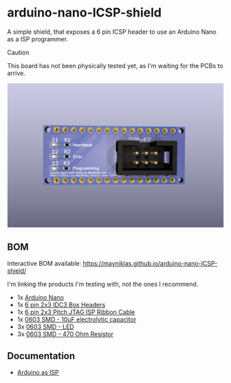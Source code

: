 # arduino-nano-ICSP-shield

A simple shield, that exposes a 6 pin ICSP header to use an Arduino Nano as a ISP programmer.

> [!CAUTION]
> This board has not been physically tested yet, as I'm waiting for the PCBs to arrive.

![3D render of the PCB, fully populated](img/render.png)

## BOM

Interactive BOM available: https://mayniklas.github.io/arduino-nano-ICSP-shield/

I'm linking the products I'm testing with, not the ones I recommend.

* 1x [Arduino Nano](https://www.aliexpress.com/item/1005007392605300.html?spm=a2g0o.order_list.order_list_main.17.49c7180237FQjT)
* 1x [6 pin 2x3 IDC3 Box Headers](https://www.aliexpress.com/item/1005007470581902.html)
* 1x [6 pin 2x3 Pitch JTAG ISP Ribbon Cable](https://www.aliexpress.com/item/1005004762590129.html)
* 1x [0603 SMD - 10µF electrolytic capacitor](https://www.lcsc.com/product-detail/Multilayer-Ceramic-Capacitors-MLCC-SMD-SMT_Samsung-Electro-Mechanics-CL10A106KP8NNNC_C19702.html)
* 3x [0603 SMD - LED](https://www.lcsc.com/product-detail/LED-Indication-Discrete_XINGLIGHT-XL-1608SURC-06_C965799.html)
* 3x [0603 SMD - 470 Ohm Resistor](https://www.lcsc.com/product-detail/Chip-Resistor-Surface-Mount_UNI-ROYAL-Uniroyal-Elec-0603WAF4700T5E_C23179.html)

## Documentation

* [Arduino as ISP](https://docs.arduino.cc/built-in-examples/arduino-isp/ArduinoISP/)
